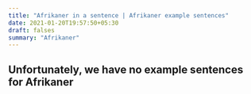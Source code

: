 ```yaml
---
title: "Afrikaner in a sentence | Afrikaner example sentences"
date: 2021-01-20T19:57:50+05:30
draft: falses
summary: "Afrikaner"
---
```

## Unfortunately, we have no example sentences for Afrikaner                 
